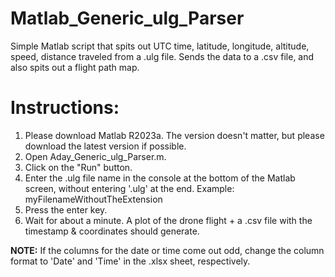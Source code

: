 # Matlab_Generic_ulg_Parser
Simple Matlab script that spits out UTC time, latitude, longitude, altitude, speed, distance traveled from a .ulg file. Sends the data to a .csv file, and also spits out a flight path map.

# Instructions:

1. Please download Matlab R2023a. The version doesn't matter, but please download the latest version if possible.
2. Open Aday_Generic_ulg_Parser.m.
3. Click on the "Run" button.
4. Enter the .ulg file name in the console at the bottom of the Matlab screen, without entering '.ulg' at the end. Example: myFilenameWithoutTheExtension
5. Press the enter key.
6. Wait for about a minute. A plot of the drone flight + a .csv file with the timestamp & coordinates should generate.

**NOTE:**
If the columns for the date or time come out odd, change the column format to 'Date' and 'Time' in the .xlsx sheet, respectively.
